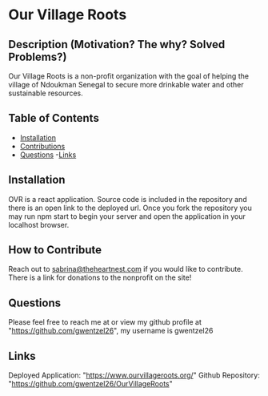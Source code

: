 # **Our Village Roots**
  
## **Description (Motivation? The why? Solved Problems?)**
      
  Our Village Roots is a non-profit organization with the goal of helping the village of Ndoukman Senegal to secure more drinkable water and other sustainable resources.
      
## **Table of Contents** 
      
  - [Installation](#installation)
  - [Contributions](#contributions)
  - [Questions](#questions)
  -[Links](#links)
      
## **Installation <a id="installation"></a>**
  
  OVR is a react application. Source code is included in the repository and there is an open link to the deployed url. Once you fork the repository you may run npm start to begin your server and open the application in your localhost browser.
      
## **How to Contribute <a id="contributions"></a>**
      
  Reach out to sabrina@theheartnest.com if you would like to contribute. There is a link for donations to the nonprofit on the site!
        
## **Questions <a id="questions"></a>**
      
  Please feel free to reach me at  or view my github profile at "https://github.com/gwentzel26", 
  my username is gwentzel26

## **Links <a id="links"></a>**
  Deployed Application: "https://www.ourvillageroots.org/"
  Github Repository: "https://github.com/gwentzel26/OurVillageRoots"

